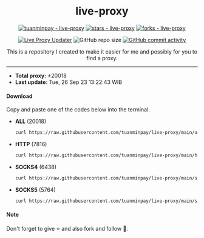 <div align="center">

# live-proxy

  [![tuanminpay - live-proxy](https://img.shields.io/static/v1?label=tuanminpay&message=live-proxy&color=blue&logo=github)](https://github.com/tuanminpay/live-proxy "Go to GitHub repo")
  [![stars - live-proxy](https://img.shields.io/github/stars/tuanminpay/live-proxy?style=social)](https://github.com/tuanminpay/live-proxy)
  [![forks - live-proxy](https://img.shields.io/github/forks/tuanminpay/live-proxy?style=social)](https://github.com/tuanminpay/live-proxy)

  [![Live Proxy Updater](https://github.com/tuanminpay/live-proxy/workflows/Proxy%20Updater/badge.svg)](https://github.com/tuanminpay/live-proxy/actions?query=workflow:"Live+Proxy+Updater")
  ![GitHub repo size](https://img.shields.io/github/repo-size/tuanminpay/live-proxy)
  [![GitHub commit activity](https://img.shields.io/github/commit-activity/m/tuanminpay/live-proxy?logo=commits)](https://github.com/tuanminpay/live-proxy/commits/main)

  This is a repository I created to make it easier for me and possibly for you to find a proxy.


</div>

---
  - **Total proxy:** ±20018
  - **Last update:** Tue, 26 Sep 23 13:22:43 WIB

#### Download
  Copy and paste one of the codes below into the terminal.
  - **ALL** (20018)
    ```bash
    curl https://raw.githubusercontent.com/tuanminpay/live-proxy/main/all.txt -o all.txt
    ```
  - **HTTP** (7816)
    ```bash
    curl https://raw.githubusercontent.com/tuanminpay/live-proxy/main/http.txt -o http.txt
    ```
  - **SOCKS4** (6438)
    ```bash
    curl https://raw.githubusercontent.com/tuanminpay/live-proxy/main/socks4.txt -o socks4.txt
    ```
  - **SOCKS5** (5764)
    ```bash
    curl https://raw.githubusercontent.com/tuanminpay/live-proxy/main/socks5.txt -o socks5.txt
    ```

#### Note
Don't forget to give ⭐ and also fork and follow 🥰.
